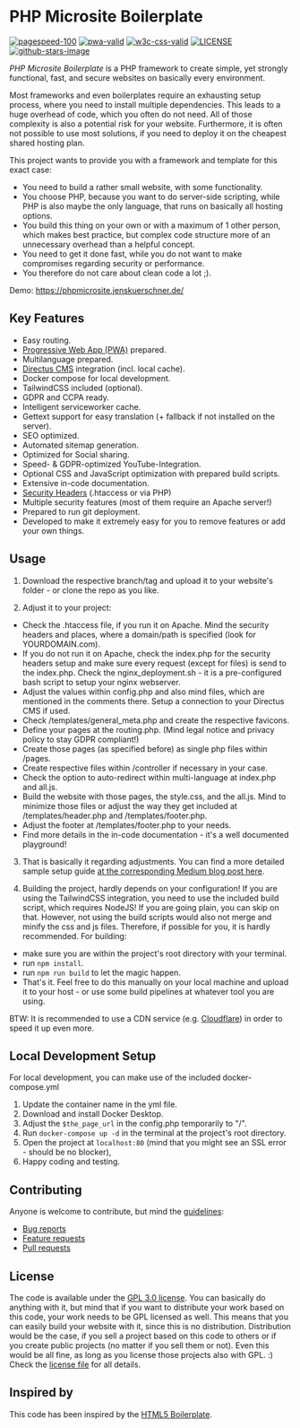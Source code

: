 # PHP Microsite Boilerplate

[![pagespeed-100](https://img.shields.io/badge/Lighthouse%20PageSpeed-100-success.svg)](https://developers.google.com/speed/pagespeed/insights/?url=https://phpmicrosite.jenskuerschner.de)
[![pwa-valid](https://img.shields.io/badge/PWA-valid-success.svg)](https://phpmicrosite.jenskuerschner.de/)
[![w3c-css-valid](https://img.shields.io/badge/W3C%20CSS-valid-success.svg)](https://jigsaw.w3.org/css-validator/validator?uri=https%3A%2F%2Fphpmicrosite.jenskuerschner.de%2F&profile=css3svg&usermedium=all)
[![LICENSE](https://img.shields.io/badge/license-GPL%203.0-blue.svg)](https://github.com/jekuer/php-microsite-boilerplate/blob/master/LICENSE.txt)
[![github-stars-image](https://img.shields.io/github/stars/jekuer/php-microsite-boilerplate.svg?label=github%20stars)](https://github.com/jekuer/php-microsite-boilerplate)

_PHP Microsite Boilerplate_ is a PHP framework to create simple, yet strongly functional, fast, and secure websites on basically every environment.

Most frameworks and even boilerplates require an exhausting setup process, where you need to install multiple dependencies. 
This leads to a huge overhead of code, which you often do not need. All of those complexity is also a potential risk for your website. 
Furthermore, it is often not possible to use most solutions, if you need to deploy it on the cheapest shared hosting plan.

This project wants to provide you with a framework and template for this exact case:

* You need to build a rather small website, with some functionality.
* You choose PHP, because you want to do server-side scripting, while PHP is also maybe the only language, that runs on basically all hosting options.
* You build this thing on your own or with a maximum of 1 other person, which makes best practice, but complex code structure more of an unnecessary overhead than a helpful concept.
* You need to get it done fast, while you do not want to make compromises regarding security or performance.
* You therefore do not care about clean code a lot ;).

Demo: <https://phpmicrosite.jenskuerschner.de/>

## Key Features

* Easy routing.
* [Progressive Web App (PWA)](https://web.dev/progressive-web-apps/) prepared.
* Multilanguage prepared.
* [Directus CMS](https://directus.io/) integration (incl. local cache).
* Docker compose for local development.
* TailwindCSS included (optional).
* GDPR and CCPA ready.
* Intelligent serviceworker cache.
* Gettext support for easy translation (+ fallback if not installed on the server).
* SEO optimized.
* Automated sitemap generation.
* Optimized for Social sharing.
* Speed- & GDPR-optimized YouTube-Integration.
* Optional CSS and JavaScript optimization with prepared build scripts.
* Extensive in-code documentation.
* [Security Headers](https://securityheaders.com/) (.htaccess or via PHP)
* Multiple security features (most of them require an Apache server!)
* Prepared to run git deployment.
* Developed to make it extremely easy for you to remove features or add your own things.

## Usage

1. Download the respective branch/tag and upload it to your website's folder - or clone the repo as you like.

2. Adjust it to your project: 
  * Check the .htaccess file, if you run it on Apache. Mind the security headers and places, where a domain/path is specified (look for YOURDOMAIN.com). 
  * If you do not run it on Apache, check the index.php for the security headers setup and make sure every request (except for files) is send to the index.php. Check the nginx_deployment.sh - it is a pre-configured bash script to setup your nginx webserver. 
  * Adjust the values within config.php and also mind files, which are mentioned in the comments there. Setup a connection to your Directus CMS if used.
  * Check /templates/general_meta.php and create the respective favicons. 
  * Define your pages at the routing.php. (Mind legal notice and privacy policy to stay GDPR compliant!) 
  * Create those pages (as specified before) as single php files within /pages. 
  * Create respective files within /controller if necessary in your case. 
  * Check the option to auto-redirect within multi-language at index.php and all.js. 
  * Build the website with those pages, the style.css, and the all.js. Mind to minimize those files or adjust the way they get included at /templates/header.php and /templates/footer.php. 
  * Adjust the footer at /templates/footer.php to your needs. 
  * Find more details in the in-code documentation - it's a well documented playground!

3. That is basically it regarding adjustments. You can find a more detailed sample setup guide [at the corresponding Medium blog post here](https://medium.com/@jenskuerschner/build-a-kick-ass-php-microsite-in-under-3h-f21b27b904d2).

4. Building the project, hardly depends on your configuration! If you are using the TailwindCSS integration, you need to use the included build script, which requires NodeJS! If you are going plain, you can skip on that. However, not using the build scripts would also not merge and minify the css and js files. Therefore, if possible for you, it is hardly recommended. For building:
  * make sure you are within the project's root directory with your terminal.
  * run `npm install`.
  * run `npm run build` to let the magic happen.
  * That's it. Feel free to do this manually on your local machine and upload it to your host - or use some build pipelines at whatever tool you are using.

BTW: It is recommended to use a CDN service (e.g. [Cloudflare](https://www.cloudflare.com/)) in order to speed it up even more.

## Local Development Setup

For local development, you can make use of the included docker-compose.yml
1. Update the container name in the yml file.
2. Download and install Docker Desktop.
3. Adjust the `$the_page_url` in the config.php temporarily to "/".
4. Run `docker-compose up -d` in the terminal at the project's root directory.
5. Open the project at `localhost:80` (mind that you might see an SSL error - should be no blocker),
6. Happy coding and testing.

## Contributing

Anyone is welcome to contribute, but mind the [guidelines](.github/CONTRIBUTING.md):

* [Bug reports](.github/CONTRIBUTING.md#bugs)
* [Feature requests](.github/CONTRIBUTING.md#features)
* [Pull requests](.github/CONTRIBUTING.md#pull-requests)

## License

The code is available under the [GPL 3.0 license](LICENSE.txt).
You can basically do anything with it, but mind that if you want to distribute your work based on this code, your work needs to be GPL licensed as well.
This means that you can easily build your website with it, since this is no distribution. Distribution would be the case, if you sell a project based on this code to others or if you create public projects (no matter if you sell them or not). Even this would be all fine, as long as you license those projects also with GPL. :)
Check the [license file](LICENSE.txt) for all details.


## Inspired by

This code has been inspired by the [HTML5 Boilerplate](https://github.com/h5bp/html5-boilerplate).
